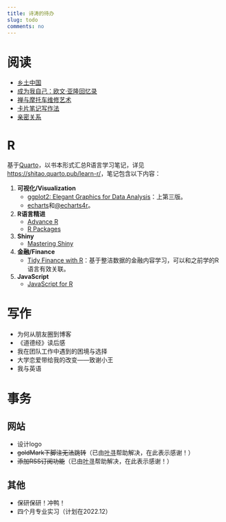 ```yaml
---
title: 诗涛的待办
slug: todo
comments: no
---
```


# 阅读

- [乡土中国](https://book.douban.com/subject/30761674/)
- [成为我自己：欧文·亚隆回忆录](https://book.douban.com/subject/33460827/)
- [禅与摩托车维修艺术](https://book.douban.com/subject/30208077/)
- [卡片笔记写作法](https://book.douban.com/subject/35503571/)
- [亲密关系](https://book.douban.com/subject/26585065/)

# R

基于[Quarto](https://quarto.org/)，以书本形式汇总R语言学习笔记，详见<https://shitao.quarto.pub/learn-r/>，笔记包含以下内容：

1. **可视化/Visualization**
    - [ggplot2: Elegant Graphics for Data Analysis](https://ggplot2-book.org/)：上第三版。
    - [echarts](https://echarts.apache.org/en/index.html)和[@echarts4r](https://echarts4r.john-coene.com/index.html)。
1. **R语言精进**
    - [Advance R](https://adv-r.hadley.nz/)
    - [R Packages](https://r-pkgs.org/)
1. **Shiny**
    - [Mastering Shiny](https://mastering-shiny.org/)
1. **金融/Finance**
    - [Tidy Finance with R](https://www.tidy-finance.org/index.html)：基于整洁数据的金融内容学习，可以和之前学的R语言有效关联。
1. **JavaScript**
    - [JavaScript for R](https://book.javascript-for-r.com/)

# 写作

- 为何从朋友圈到博客
- 《道德经》读后感
- 我在团队工作中遇到的困境与选择
- 大学恋爱带给我的改变——致谢小王
- 我与英语

# 事务

## 网站

- 设计logo
- ~~goldMark下脚注无法跳转~~（已由[叶寻](https://cyrusyip.org/zh-cn/)帮助解决，在此表示感谢！）
- ~~添加RSS订阅功能~~（已由[叶寻](https://cyrusyip.org/zh-cn/)帮助解决，在此表示感谢！）

## 其他

- 保研保研！冲鸭！
- 四个月专业实习（计划在2022.12）


